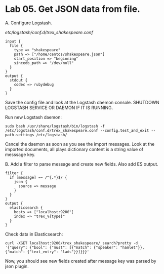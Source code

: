 # Lab 05. Get JSON data from file.

A. Configure Logstash.

_etc/logstash/conf.d/trex_shakespeare.conf_
```
input {
  file {
    type => "shakespeare"
    path => ["/home/centos/shakespeare.json"]
    start_position => "beginning"
    sincedb_path => "/dev/null"
  }
}
output {
  stdout {
    codec => rubydebug
  }
}
```
Save the config file and look at the Logstash daemon console.
SHUTDOWN LOGSTASH SERVICE OR DAEMON IF IT IS RUNNING. 

Run new Logstash daemon:
```
sudo bash /usr/share/logstash/bin/logstash -f /etc/logstash/conf.d/trex_shakespeare.conf --config.test_and_exit --path.settings /etc/logstash/
```
Cancel the daemon as soon as you see the import messages. Look at the imported documents, all plays dictionary content is a string value of messsage key.


B. Add a filter to parse message and create new fields. Also add ES output.
```
filter {
  if [message] =~ /^{.*}$/ {
    json {
      source => message
    }   
  }
}
output {
  elasticsearch {
    hosts => ["localhost:9200"]
    index => "trex_%{type}" 
  }   
}   
```

Check data in Elasticsearch:

```
curl -XGET localhost:9200/trex_shakespeare/_search?pretty -d '{"query": {"bool": {"must": [{"match": {"speaker": "hamlet"}}, {"match": {"text_entry": "lads"}}]}}}'
```

Now, you should see new fields created after message key was parsed by json plugin.
